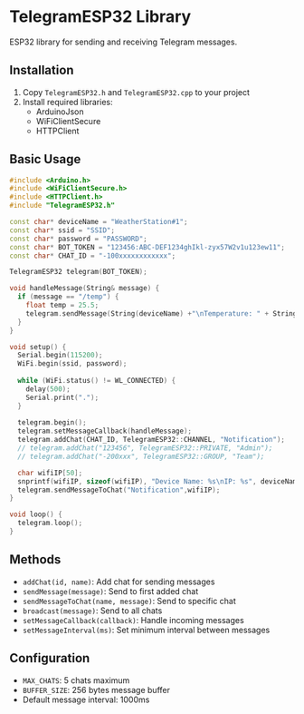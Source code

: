 # TelegramESP32 Library

ESP32 library for sending and receiving Telegram messages.

## Installation

1. Copy `TelegramESP32.h` and `TelegramESP32.cpp` to your project
2. Install required libraries:
   - ArduinoJson
   - WiFiClientSecure
   - HTTPClient

## Basic Usage

```cpp
#include <Arduino.h>
#include <WiFiClientSecure.h>
#include <HTTPClient.h>
#include "TelegramESP32.h"

const char* deviceName = "WeatherStation#1";
const char* ssid = "SSID";
const char* password = "PASSWORD";
const char* BOT_TOKEN = "123456:ABC-DEF1234ghIkl-zyx57W2v1u123ew11";
const char* CHAT_ID = "-100xxxxxxxxxxxx";

TelegramESP32 telegram(BOT_TOKEN);

void handleMessage(String& message) {
  if (message == "/temp") {
    float temp = 25.5;
    telegram.sendMessage(String(deviceName) +"\nTemperature: " + String(temp) + "°C");
  }
}

void setup() {
  Serial.begin(115200);
  WiFi.begin(ssid, password);
  
  while (WiFi.status() != WL_CONNECTED) {
    delay(500);
    Serial.print(".");
  }
  
  telegram.begin();
  telegram.setMessageCallback(handleMessage);
  telegram.addChat(CHAT_ID, TelegramESP32::CHANNEL, "Notification"); 
  // telegram.addChat("123456", TelegramESP32::PRIVATE, "Admin");
  // telegram.addChat("-200xxx", TelegramESP32::GROUP, "Team");

  char wifiIP[50];
  snprintf(wifiIP, sizeof(wifiIP), "Device Name: %s\nIP: %s", deviceName, WiFi.localIP().toString().c_str());
  telegram.sendMessageToChat("Notification",wifiIP);
}

void loop() {
  telegram.loop();
}
```

## Methods

- `addChat(id, name)`: Add chat for sending messages
- `sendMessage(message)`: Send to first added chat  
- `sendMessageToChat(name, message)`: Send to specific chat
- `broadcast(message)`: Send to all chats
- `setMessageCallback(callback)`: Handle incoming messages
- `setMessageInterval(ms)`: Set minimum interval between messages

## Configuration

- `MAX_CHATS`: 5 chats maximum
- `BUFFER_SIZE`: 256 bytes message buffer
- Default message interval: 1000ms
